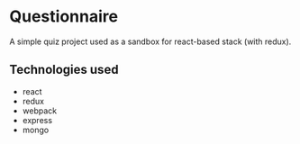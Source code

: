 # Questionnaire

A simple quiz project used as a sandbox for react-based stack (with redux).

## Technologies used

* react
* redux
* webpack
* express
* mongo